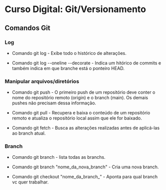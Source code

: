 # Curso Digital: Git/Versionamento

## Comandos Git

### Log
* Comando git log - Exibe todo o histórico de alterações.

* Comando git log --oneline --decorate - Indica um hitórico de commits e também indica em que branche está o ponteiro HEAD. 

### Manipular arquivos/diretórios
* Comando git push - O primeiro push de um repositório deve conter o nome do repositório remoto (origin) e o branch (main). Os demais pushes não precisam dessa informação.

* Comando git pull - Recupera e baixa o conteúdo de um repositório remoto e atualiza o repositório local assim que ele for baixado.

* Comando git fetch - Busca as alterações realizadas antes de aplicá-las ao branch atual.

### Branch
* Comando git branch - lista todas as branchs.
 
* Comando git branch "nome_da_nova_branch" - Cria uma nova branch.

* Comando git checkout "nome_da_branch_" - Aponta para qual branch vc quer trabalhar.